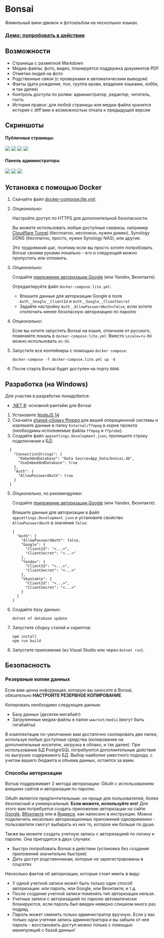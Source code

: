 # Bonsai

Фамильный вики-движок и фотоальбом на нескольких языках.

### [Демо: попробовать в действии](https://bonsai.kirillorlov.pro)

## Возможности

* Страницы с разметкой Markdown
* Медиа-файлы: фото, видео, планируется поддержка документов PDF
* Отметки людей на фото
* Родственные связи (с проверками и автоматическим выводом)
* Факты (дата рождения, пол, группа крови, владение языками, хобби, и так далее)
* Контроль доступа по ролям: администратор, редактор, читатель, гость
* История правок: для любой страницы или медиа-файла хранится история с diff'ами и возможностью отката к предыдущей версии

## Скриншоты

#### Публичные страницы:

<a href="https://github.com/impworks/bonsai/assets/604496/151719f8-3396-4d6a-b24a-ba0a525cf04b"><img src="https://github.com/impworks/bonsai/assets/604496/921baf97-ad71-4c7f-b9b5-2d0c9d8f069f" /></a>
<a href="https://github.com/impworks/bonsai/assets/604496/da6794b1-a8ca-4128-939b-7b55ea60e5b1"><img src="https://github.com/impworks/bonsai/assets/604496/93defa8b-c1e3-4e57-a59f-492643da54b4" /></a>
<a href="https://github.com/impworks/bonsai/assets/604496/56b90464-9055-4028-a060-84f490015894"><img src="https://github.com/impworks/bonsai/assets/604496/cc45cdd2-0fdb-42c2-96ba-14d7fbaf637f" /></a>
<a href="https://github.com/impworks/bonsai/assets/604496/631f4ab8-cde5-4359-b0f5-3bc47edb3856"><img src="https://github.com/impworks/bonsai/assets/604496/0b31dd07-c604-46da-a2d0-9c0b8cc57260" /></a>

#### Панель администратора:

<a href="https://github.com/impworks/bonsai/assets/604496/dad5420d-14bc-4fa9-93f4-75b530d8ee69"><img src="https://github.com/impworks/bonsai/assets/604496/0d337339-8116-4b4a-9640-33d66778e827" /></a>
<a href="https://github.com/impworks/bonsai/assets/604496/8423d10f-79fd-45bf-8cd5-bcc69cd11607"><img src="https://github.com/impworks/bonsai/assets/604496/6dce3e19-0f58-422e-a4d7-a1ddc423ba1d" /></a>
<a href="https://github.com/impworks/bonsai/assets/604496/9b7e8166-38f9-48fc-a529-4bd99a1a2a35"><img src="https://github.com/impworks/bonsai/assets/604496/29ded387-8b30-48c9-9f31-0d3a2151f3c9" /></a>

## Установка с помощью Docker
1. Скачайте файл [docker-compose.lite.yml](docker-compose.lite.yml).

2. _Опционально_: 

    Настройте доступ по HTTPS для дополнительной безопасности.

    Вы можете использовать любые доступные сервисы, например [Cloudflare Tunnel](https://github.com/impworks/bonsai/wiki/%D0%9D%D0%B0%D1%81%D1%82%D1%80%D0%BE%D0%B9%D0%BA%D0%B0-%D1%82%D1%83%D0%BD%D0%BD%D0%B5%D0%BB%D1%8F-Cloudflare) (бесплатно, несложно, нужен домен), Synology DDNS (бесплатно, просто, нужен Synology NAS), или другие.

    Это трудоемкий шаг, поэтому если вы просто хотите попробовать Bonsai своими руками локально - его и следующий можно пропустить или отложить.

3. _Опционально_:

    Создайте [приложение авторизации Google](https://docs.microsoft.com/en-us/aspnet/core/security/authentication/social/google-logins?view=aspnetcore-6.0) (или Yandex, Вконтакте).

    Отредактируйте файл `docker-compose.lite.yml`:

    * Впишите данные для авторизации Google в поля `Auth__Google__ClientId` и `Auth__Google__ClientSecret`
    * Задайте настройку `Auth__AllowPasswordAuth=false`, если хотите отключить менее безопасную авторизацию по паролю

4. _Опционально_:

   Если вы хотите запустить Bonsai на языке, отличном от русского, поменяйте локаль в `docker-compose.lite.yml`:
   Вместо `Locale=ru-RU` можно использовать `en-US`.

5. Запустите все контейнеры с помощью `docker compose`:
   ```
   docker-compose -f docker-compose.lite.yml up -d
   ```
6. После старта Bonsai будет доступен на порту `8080`.

## Разработка (на Windows)

Для участия в разработке понадобится:

* [.NET 8](https://dotnet.microsoft.com/download/dotnet/8.0): основной рантайм для Bonsai

1. Установите [NodeJS 14](https://nodejs.org/en/)
2. Скачайте [shared-сборку ffmpeg](https://www.ffmpeg.org/download.html) для вашей операционной системы и извлеките данные в папку `External/ffmpeg` в корне проекта (необходимы исполняемые файлы `ffmpeg` и `ffprobe`).
3. Создайте файл `appsettings.Development.json`, пропишите строку подключения к БД:

  ```
    {
      "ConnectionStrings": {
        "EmbeddedDatabase": "Data Source=App_Data/bonsai.db",
        "UseEmbeddedDatabase": true
      },
      "Auth": {
        "AllowPasswordAuth": true
      } 
    }
  ```

5. _Опционально, но рекомендуемо_:

    Создайте [приложение авторизации Google](https://docs.microsoft.com/en-us/aspnet/core/security/authentication/social/google-logins?view=aspnetcore-6.0) (или Yandex, Вконтакте).

    Впишите данные для авторизации в файл `appsettings.Development.json` и установите свойство `AllowPasswordAuth` в значение `false`:

    ```
    {
      "Auth": {
        "AllowPasswordAuth": false,
        "Google": {
          "ClientId": "<...>",
          "ClientSecret": "<...>" 
        },
        "Yandex": {
          "ClientId": "<...>",
          "ClientSecret": "<...>" 
        },
        "Vkontakte": {
          "ClientId": "<...>",
          "ClientSecret": "<...>" 
        }
      }
    }
    ```
    
6. Создайте базу данных:

    ```
    dotnet ef database update
    ```
7. Запустите сборку стилей и скриптов:

    ```
    npm install
    npm run build
    ```
8. Запустите приложение (из Visual Studio или через `dotnet run`).

## Безопасность

### Резервные копии данных

Если вам ценна информация, которую вы заносите в Bonsai, обязательно **НАСТРОЙТЕ РЕЗЕРВНОЕ КОПИРОВАНИЕ**.

Копировать необходимо следующие данные:

* Базу данных (десятки мегабайт)
* Загруженные медиа-файлы в папке `wwwroot/media` (могут быть гигабайты)

В комплектации по-умолчанию вам достаточно скопировать две папки, используя любые доступные средства (копирование на дополнительные носители, загрузка в облако, и так далее).
При использовании БД PostgreSQL потребуются дополнительные действия по выгрузке содержимого БД.
Выбор наиболее уместного подхода, с учетом вашего бюджета и объема данных, остается за вами.

### Способы авторизации

Bonsai поддерживает 2 метода авторизации: OAuth с использованием внешних сайтов и авторизация по паролю.

OAuth является предпочтительным: он проще для пользователей, более безопасный и универсальный. **Если можете, используйте его!**
Для этого вам потребуется создать приложение авторизации на сайте [Google](https://docs.microsoft.com/en-us/aspnet/core/security/authentication/social/google-logins?view=aspnetcore-6.0), [ВКонтакте](https://vk.com/editapp?act=create) или в [Яндексе](https://oauth.yandex.ru/client/new), как написано в инструкции.
Можно подключить несколько авторизационных приложений одновременно - пользователи смогут выбирать из них то, которое им больше по душе.

Также вы можете создать учетную запись с авторизацией по логину и паролю. Она пригодится в двух случаях:

* Быстро попробовать Bonsai в действии (установка без создания приложений значительно быстрее)
* Дать доступ родственникам, которые не зарегистрированы в соцсетях

Несколько фактов об авторизации, которые стоит иметь в виду:

* У одной учетной записи может быть только один способ авторизации: или пароль, или Google, или Вконтакте, и т.д.
* После создания учетной записи поменять тип авторизации нельзя.
* Учетные записи с авторизацией по паролю автоматически блокируются, если пароль был введен неверно слишком много раз подряд.
* Пароль может сменить только администратор вручную. Если у вас только одна учетная запись администратора и вы забыли от нее пароль - восстановить доступ можно только с помощью манипуляций с базой данных!
